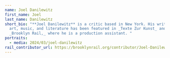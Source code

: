 ```yaml
---
name: Joel Danilewitz
first_name: Joel
last_name: Danilewitz
short_bio: "**Joel Danilewitz** is a critic based in New York. His writing on
  art, music, and literature has been featured in _Texte Zur Kunst_ and the
  _Brooklyn Rail,_ where he is a production assistant. "
portraits:
  - media: 2024/03/joel-danilewitz
rail_contributor_url: https://brooklynrail.org/contributor/Joel-Danilewitz
---
```

